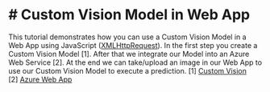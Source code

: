 <h1># Custom Vision Model in Web App</h1>
This tutorial demonstrates how you can use a Custom Vision Model in a Web App using JavaScript (<a href="https://customvision.ai/">XMLHttpRequest</a>). 
In the first step you create a Custom Vision Model [1]. After that we integrate our Model into an Azure Web Service [2].
At the end we can take/upload an image in our Web App to use our Custom Vision Model to execute a prediction.
[1] <a href="https://customvision.ai/">Custom Vision</a><br>
[2] <a href="https://azure.microsoft.com/en-us/services/app-service/web/">Azure Web App</a>







